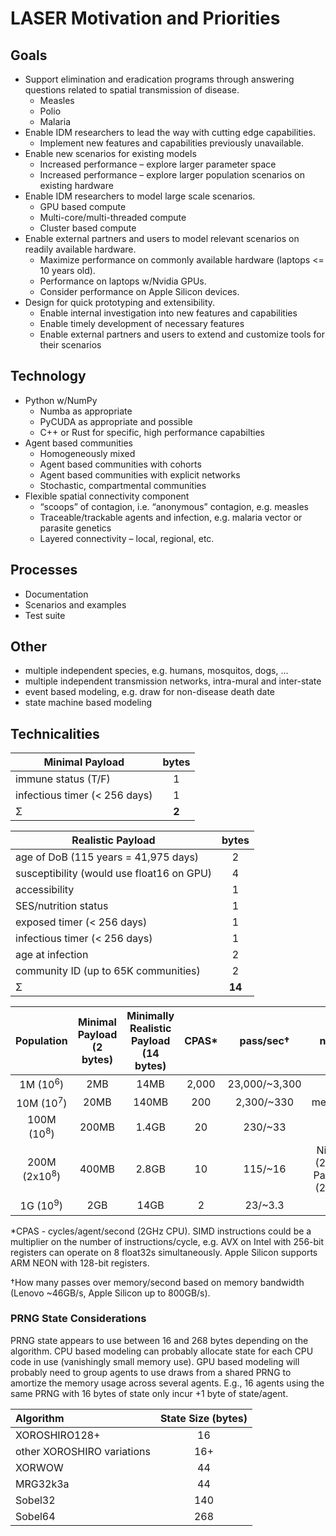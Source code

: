 # LASER Motivation and Priorities

## Goals

* Support elimination and eradication programs through answering questions related to spatial transmission of disease.
  * Measles
  * Polio
  * Malaria
* Enable IDM researchers to lead the way with cutting edge capabilities.
  * Implement new features and capabilities previously unavailable.
* Enable new scenarios for existing models
  * Increased performance – explore larger parameter space
  * Increased performance – explore larger population scenarios on existing hardware
* Enable IDM researchers to model large scale scenarios.
  * GPU based compute
  * Multi-core/multi-threaded compute
  * Cluster based compute
* Enable external partners and users to model relevant scenarios on readily available hardware.
  * Maximize performance on commonly available hardware (laptops <= 10 years old).
  * Performance on laptops w/Nvidia GPUs.
  * Consider performance on Apple Silicon devices.
* Design for quick prototyping and extensibility.
  * Enable internal investigation into new features and capabilities
  * Enable timely development of necessary features
  * Enable external partners and users to extend and customize tools for their scenarios

## Technology

* Python w/NumPy
  * Numba as appropriate
  * PyCUDA as appropriate and possible
  * C++ or Rust for specific, high performance capabilties
* Agent based communities
  * Homogeneously mixed
  * Agent based communities with cohorts
  * Agent based communities with explicit networks
  * Stochastic, compartmental communities
* Flexible spatial connectivity component
  * “scoops” of contagion, i.e. “anonymous” contagion, e.g. measles
  * Traceable/trackable agents and infection, e.g. malaria vector or parasite genetics
  * Layered connectivity – local, regional, etc.

## Processes

* Documentation
* Scenarios and examples
* Test suite

## Other

* multiple independent species, e.g. humans, mosquitos, dogs, ...
* multiple independent transmission networks, intra-mural and inter-state
* event based modeling, e.g. draw for non-disease death date
* state machine based modeling

## Technicalities

|Minimal Payload|bytes|
|---------------|:---:|
| immune status (T/F) | 1 |
| infectious timer (\< 256 days) | 1 |
| &Sigma; | **2** |

|Realistic Payload|bytes|
|-----------------|:---:|
| age of DoB (115 years = 41,975 days) | 2 |
| susceptibility (would use float16 on GPU) | 4 |
| accessibility | 1 |
| SES/nutrition status | 1 |
| exposed timer (\< 256 days) | 1 |
| infectious timer (\< 256 days) | 1 |
| age at infection | 2 |
| community ID (up to 65K communities) | 2 |
| &Sigma; | **14** |

|Population|Minimal Payload<br>(2 bytes)|Minimally Realistic<br>Payload (14 bytes)|CPAS*|pass/sec†|notes|
|:--------:|:---------------------:|:---------------:|:-:|:-:|:-:|
|1M  (10<sup>6</sup>)|2MB|14MB|2,000|23,000/~3,300||
|10M (10<sup>7</sup>)|20MB|140MB|200|2,300/~330|megacity|
|100M (10<sup>8</sup>)|200MB|1.4GB|20|230/~33||
|200M (2x10<sup>8</sup>)|400MB|2.8GB|10|115/~16|Nigeria (231M)<br>Pakistan (242M)|
|1G (10<sup>9</sup>)|2GB|14GB|2|23/~3.3||

*CPAS - cycles/agent/second (2GHz CPU). SIMD instructions could be a multiplier on the number of instructions/cycle, e.g. AVX on Intel with 256-bit registers can operate on 8 float32s simultaneously. Apple Silicon supports ARM NEON with 128-bit registers.

†How many passes over memory/second based on memory bandwidth (Lenovo ~46GB/s, Apple Silicon up to 800GB/s).

### PRNG State Considerations

PRNG state appears to use between 16 and 268 bytes depending on the algorithm. CPU based modeling can probably allocate state for each CPU code in use (vanishingly small memory use). GPU based modeling will probably need to group agents to use draws from a shared PRNG to amortize the memory usage across several agents. E.g., 16 agents using the same PRNG with 16 bytes of state only incur +1 byte of state/agent.

|Algorithm|State Size (bytes)|
|:--------|:----------------:|
|XOROSHIRO128+| 16 |
|other XOROSHIRO variations| 16+ |
|XORWOW| 44 |
|MRG32k3a| 44 |
|Sobel32| 140 |
|Sobel64| 268 |
